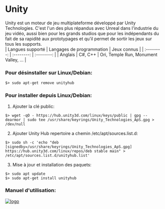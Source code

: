 # Unity

Unity est un moteur de jeu multiplateforme développé par Unity Technologies. C'est l'un des plus répandus avec Unreal dans l'industrie du jeu vidéo, aussi bien pour les grands studios que pour les indépendants du fait de sa rapidité aux prototypages et qu'il permet de sortir les jeux sur tous les supports.  
|  Langues supporté  | Langages de programmation | Jeux connus |
| :--------: | :--------: | :--------: |
| Anglais | C#, C++ | Ori, Temple Run, Monument Valley, ... |

### Pour désinstaller sur Linux/Debian:  
```
$> sudo apt-get remove unityhub
```

### Pour installer depuis Linux/Debian:  
1. Ajouter la clé public:  
```
$> wget -qO - https://hub.unity3d.com/linux/keys/public | gpg --dearmor | sudo tee /usr/share/keyrings/Unity_Technologies_ApS.gpg > /dev/null
```
2. Ajouter Unity Hub repertoire a chemin /etc/apt/sources.list.d:  
```
$> sudo sh -c 'echo "deb [signedby=/usr/share/keyrings/Unity_Technologies_ApS.gpg] https://hub.unity3d.com/linux/repos/deb stable main" > /etc/apt/sources.list.d/unityhub.list'
```
3. Mise à jour et installation des paquets:  
```
$> sudo apt update
$> sudo apt-get install unityhub
```

### Manuel d'utilisation:
[![logo](https://dl.flathub.org/repo/appstream/x86_64/icons/128x128/com.unity.UnityHub.png)](https://docs.unity3d.com/Manual/UnityManual.html)
